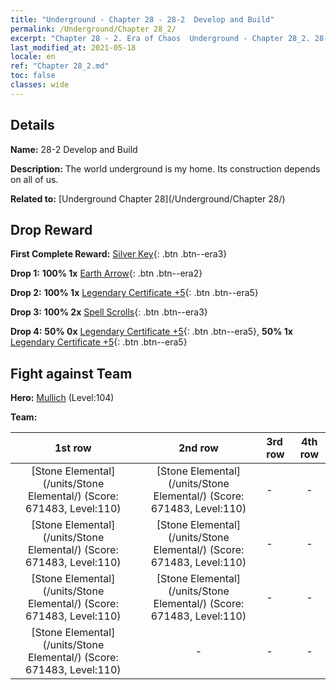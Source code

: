 ```yaml
---
title: "Underground - Chapter 28 - 28-2  Develop and Build"
permalink: /Underground/Chapter 28_2/
excerpt: "Chapter 28 - 2. Era of Chaos  Underground - Chapter 28_2. 28-2  Develop and Build"
last_modified_at: 2021-05-18
locale: en
ref: "Chapter 28_2.md"
toc: false
classes: wide
---
```


## Details

 **Name:** 28-2  Develop and Build

 **Description:**       The world underground is my home. Its construction depends on all of us.

 **Related to:** [Underground Chapter 28](/Underground/Chapter 28/)

## Drop Reward

 **First Complete Reward:** [Silver Key](/Items/con_693/){: .btn .btn--era3}

 **Drop 1:** **100% 1x** [Earth Arrow](/Items/her_464/){: .btn .btn--era2}

 **Drop 2:** **100% 1x** [Legendary Certificate +5](/Items/mat_102/){: .btn .btn--era5}

 **Drop 3:** **100% 2x** [Spell Scrolls](/Items/con_694/){: .btn .btn--era3}

 **Drop 4:** **50% 0x** [Legendary Certificate +5](/Items/mat_102/){: .btn .btn--era5}, **50% 1x** [Legendary Certificate +5](/Items/mat_102/){: .btn .btn--era5}


## Fight against Team
 **Hero:** [Mullich](/heroes/Mullich/) (Level:104)

 **Team:**


  | 1st row | 2nd row | 3rd row | 4th row |
  |:----:|:----:|:----|:----:|
  | [Stone Elemental](/units/Stone Elemental/) (Score: 671483, Level:110)  | [Stone Elemental](/units/Stone Elemental/) (Score: 671483, Level:110)  | - | - |
  | [Stone Elemental](/units/Stone Elemental/) (Score: 671483, Level:110)  | [Stone Elemental](/units/Stone Elemental/) (Score: 671483, Level:110)  | - | - |
  | [Stone Elemental](/units/Stone Elemental/) (Score: 671483, Level:110)  | [Stone Elemental](/units/Stone Elemental/) (Score: 671483, Level:110)  | - | - |
  | [Stone Elemental](/units/Stone Elemental/) (Score: 671483, Level:110)  | - | - | - |


